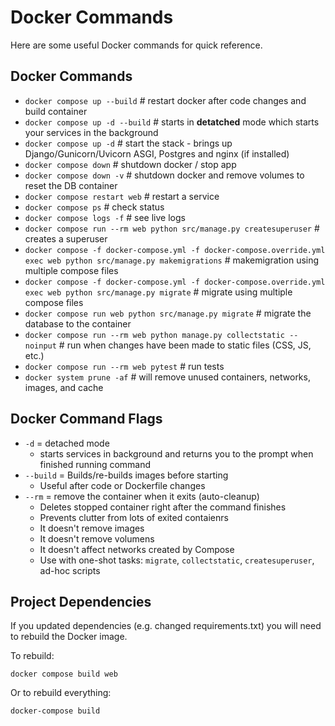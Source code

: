 # Docker Commands

Here are some useful Docker commands for quick reference.


## Docker Commands
- `docker compose up --build` # restart docker after code changes and build container
- `docker compose up -d --build` # starts in **detatched** mode which starts your services in the background
- `docker compose up -d` # start the stack - brings up Django/Gunicorn/Uvicorn ASGI, Postgres and nginx (if installed)
- `docker compose down` # shutdown docker / stop app
- `docker compose down -v` # shutdown docker and remove volumes to reset the DB container
- `docker compose restart web` # restart a service
- `docker compose ps` # check status
- `docker compose logs -f` # see live logs
- `docker compose run --rm web python src/manage.py createsuperuser` # creates a superuser
- `docker compose -f docker-compose.yml -f docker-compose.override.yml exec web python src/manage.py makemigrations`  # makemigration using multiple compose files
- `docker compose -f docker-compose.yml -f docker-compose.override.yml exec web python src/manage.py migrate`  # migrate using multiple compose files
- `docker compose run web python src/manage.py migrate` # migrate the database to the container
- `docker compose run --rm web python manage.py collectstatic --noinput` # run when changes have been made to static files (CSS, JS, etc.)
- `docker compose run --rm web pytest` # run tests
- `docker system prune -af`  # will remove unused containers, networks, images, and cache



## Docker Command Flags
- `-d` = detached mode
  - starts services in background and returns you to the prompt when finished running command
- `--build` = Builds/re-builds images before starting
  - Useful after code or Dockerfile changes
- `--rm` = remove the container when it exits (auto-cleanup)
  - Deletes stopped container right after the command finishes
  - Prevents clutter from lots of exited contaienrs
  - It doesn't remove images
  - It doesn't remove volumens
  - It doesn't affect networks created by Compose
  - Use with one-shot tasks: `migrate`, `collectstatic`, `createsuperuser`, ad-hoc scripts

## Project Dependencies

If you updated dependencies (e.g. changed requirements.txt) you will need to rebuild the Docker image.

To rebuild:

```bsh
docker compose build web
```
Or to rebuild everything:

```bash
docker-compose build
```
